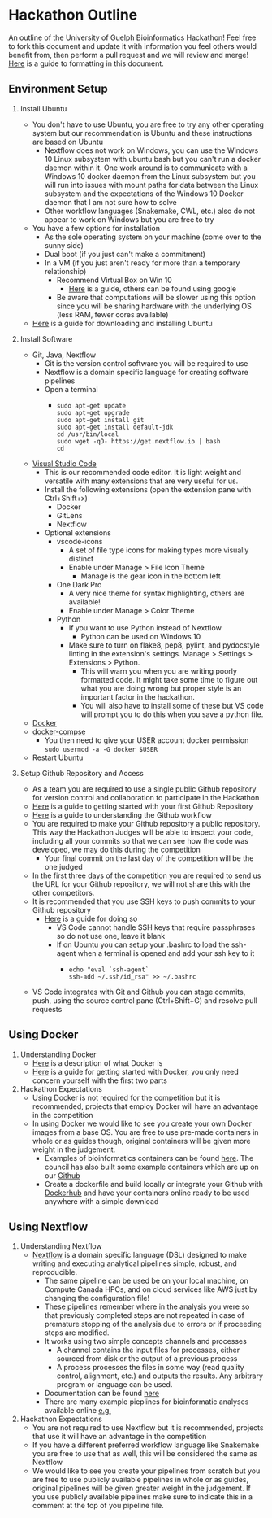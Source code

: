 # Hackathon Outline
An outline of the University of Guelph Bioinformatics Hackathon!
Feel free to fork this document and update it with information you feel others would benefit from, then perform a pull request and we will review and merge! [Here](https://help.github.com/articles/basic-writing-and-formatting-syntax/) is a guide to formatting in this document.

## Environment Setup
1. Install Ubuntu
   - You don't have to use Ubuntu, you are free to try any other operating system but our recommendation is Ubuntu and these instructions are based on Ubuntu
     - Nextflow does not work on Windows, you can use the Windows 10 Linux subsystem with ubuntu bash but you can't run a docker daemon within it. One work around is to communicate with a Windows 10 docker daemon from the Linux subsystem but you will run into issues with mount paths for data between the Linux subsystem and the expectations of the Windows 10 Docker daemon that I am not sure how to solve
     - Other workflow languages (Snakemake, CWL, etc.) also do not appear to work on Windows but you are free to try
   - You have a few options for installation
     - As the sole operating system on your machine (come over to the sunny side)
     - Dual boot (if you just can't make a commitment)
     - In a VM (if you just aren't ready for more than a temporary relationship)
       - Recommend Virtual Box on Win 10
         - [Here](https://linuxhint.com/install_ubuntu_18-04_virtualbox/) is a guide, others can be found using google
       - Be aware that computations will be slower using this option since you will be sharing hardware with the underlying OS (less RAM, fewer cores available)
    - [Here](https://linuxconfig.org/how-to-install-ubuntu-18-04-bionic-beaver) is a guide for downloading and installing Ubuntu
2. Install Software
   - Git, Java, Nextflow
     - Git is the version control software you will be required to use
     - Nextflow is a domain specific language for creating software pipelines
     - Open a terminal
       - ```
         sudo apt-get update
         sudo apt-get upgrade
         sudo apt-get install git
         sudo apt-get install default-jdk
         cd /usr/bin/local
         sudo wget -qO- https://get.nextflow.io | bash
         cd
         ```
   - [Visual Studio Code](https://code.visualstudio.com/download)
     - This is our recommended code editor. It is light weight and versatile with many extensions that are very useful for us.
     - Install the following extensions (open the extension pane with Ctrl+Shift+x)
       - Docker
       - GitLens
       - Nextflow
     - Optional extensions
       - vscode-icons
         - A set of file type icons for making types more visually distinct
         - Enable under Manage > File Icon Theme
           - Manage is the gear icon in the bottom left
       - One Dark Pro
         - A very nice theme for syntax highlighting, others are available!
         - Enable under Manage > Color Theme
       - Python
         - If you want to use Python instead of Nextflow
           - Python can be used on Windows 10
         - Make sure to turn on flake8, pep8, pylint, and pydocstyle linting in the extension's settings. Manage > Settings > Extensions > Python.
           - This will warn you when you are writing poorly formatted code.  It might take some time to figure out what you are doing wrong but proper style is an important factor in the hackathon.
           - You will also have to install some of these but VS code will prompt you to do this when you save a python file.
   - [Docker](https://docs.docker.com/install/linux/docker-ce/ubuntu/)
   - [docker-compse](https://docs.docker.com/install/linux/docker-ce/ubuntu/)
     - You then need to give your USER account docker permission
`sudo usermod -a -G docker $USER`
   - Restart Ubuntu

3. Setup Github Repository and Access
   - As a team you are required to use a single public Github repository for version control and collaboration to participate in the Hackathon
   - [Here](https://guides.github.com/activities/hello-world/) is a guide to getting started with your first Github Repository
   - [Here](https://guides.github.com/introduction/flow/) is a guide to understanding the Github workflow
   - You are required to make your Github repository a public repository. This way the Hackathon Judges will be able to inspect your code, including all your commits so that we can see how the code was developed, we may do this during the competition
     - Your final commit on the last day of the competition will be the one judged
   - In the first three days of the competition you are required to send us the URL for your Github repository, we will not share this with the other competitors.
   - It is recommended that you use SSH keys to push commits to your Github repository
     - [Here](https://help.github.com/articles/connecting-to-github-with-ssh/) is a guide for doing so
       - VS Code cannot handle SSH keys that require passphrases so do not use one, leave it blank
       - If on Ubuntu you can setup your .bashrc to load the ssh-agent when a terminal is opened and add your ssh key to it
         - ```
           echo "eval `ssh-agent`
           ssh-add ~/.ssh/id_rsa" >> ~/.bashrc
           ```
    - VS Code integrates with Git and Github you can stage commits, push, using the source control pane (Ctrl+Shift+G) and resolve pull requests

## Using Docker
1. Understanding Docker
   - [Here](https://www.docker.com/resources/what-container) is a description of what Docker is
   - [Here](https://docs.docker.com/get-started/) is a guide for getting started with Docker, you only need concern yourself with the first two parts
2. Hackathon Expectations
   - Using Docker is not required for the competition but it is recommended, projects that employ Docker will have an advantage in the competition
   - In using Docker we would like to see you create your own Docker images from a base OS. You are free to use pre-made containers in whole or as guides though, original containers will be given more weight in the judgement.
     - Examples of bioinformatics containers can be found [here](https://biocontainers.pro/). The council has also built some example containers which are up on our [Github](https://github.com/BINF-GSC)
     - Create a dockerfile and build locally or integrate your Github with [Dockerhub](https://docs.docker.com/docker-hub/) and have your containers online ready to be used anywhere with a simple download

## Using Nextflow
1. Understanding Nextflow
   - [Nextflow](https://www.nextflow.io/) is a domain specific language (DSL) designed to make writing and executing analytical pipelines simple, robust, and reproducible.
     - The same pipeline can be used be on your local machine, on Compute Canada HPCs, and on cloud services like AWS just by changing the configuration file!
     - These pipelines remember where in the analysis you were so that previously completed steps are not repeated in case of premature stopping of the analysis due to errors or if proceeding steps are modified.
     - It works using two simple concepts channels and processes
       - A channel contains the input files for processes, either sourced from disk or the output of a previous process
       - A process processes the files in some way (read quality control, alignment, etc.) and outputs the results. Any arbitrary program or language can be used.
     - Documentation can be found [here](https://www.nextflow.io/docs/latest/index.html)
     - There are many example pieplines for bioinformatic analyses available online [e.g.](https://github.com/nextflow-io/patterns)
2. Hackathon Expectations
   - You are not required to use Nextflow but it is recommended, projects that use it will have an advantage in the competition
   - If you have a different preferred workflow language like Snakemake you are free to use that as well, this will be considered the same as Nextflow
   - We would like to see you create your pipelines from scratch but you are free to use publicly available pipelines in whole or as guides, original pipelines will be given greater weight in the judgement. If you use publicly available pipelines make sure to indicate this in a comment at the top of you pipeline file.

